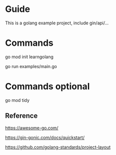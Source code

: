 # Guide
This is a golang example project, include gin/api/...


# Commands

go mod init learngolang

go run examples/main.go


# Commands optional 

go mod tidy






## Reference

https://awesome-go.com/

https://gin-gonic.com/docs/quickstart/

https://github.com/golang-standards/project-layout


